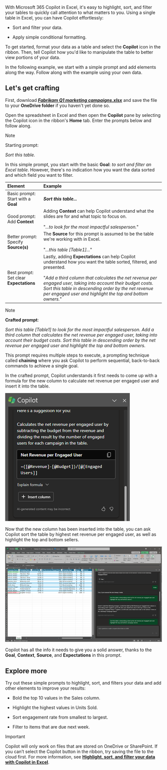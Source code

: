 
With Microsoft 365 Copilot in Excel, it's easy to highlight, sort, and filter your tables to quickly call attention to what matters to you. Using a single table in Excel, you can have Copilot effortlessly: 

- Sort and filter your data.

- Apply simple conditional formatting.

To get started, format your data as a table and select the **Copilot** icon in the ribbon. Then, tell Copilot how you'd like to manipulate the table to better view portions of your data. 

In the following example, we start with a simple prompt and add elements along the way. Follow along with the example using your own data.

## Let's get crafting

First, download **_[Fabrikam Q1 marketing campaigns.xlsx](https://go.microsoft.com/fwlink/?linkid=2269124)_** and save the file to your **OneDrive folder** if you haven't yet done so.

Open the spreadsheet in Excel and then open the **Copilot** pane by selecting the Copilot icon in the ribbon's **Home** tab. Enter the prompts below and follow along.

> [!NOTE]
> Starting prompt:
>
> _Sort this table._

In this simple prompt, you start with the basic **Goal**: _to sort and filter an Excel table_. However, there's no indication how you want the data sorted and which field you want to filter.

| Element | Example |
| :------ | :------- |
| Basic prompt: <br>Start with a **Goal** | **_Sort this table..._** |
| Good prompt: <br>Add **Context** | Adding **Context** can help Copilot understand what the slides are for and what topic to focus on.<br><br>"_...to look for the most impactful salesperson._" |
| Better prompt: <br>Specify **Source(s)** | The **Source** for this prompt is assumed to be the table we're working with in Excel.<br><br>"_...this table [Table1]..._" |
| Best prompt: <br>Set clear **Expectations** | Lastly, adding **Expectations** can help Copilot understand how you want the table sorted, filtered, and presented.<br><br>"_Add a third column that calculates the net revenue per engaged user, taking into account their budget costs. Sort this table in descending order by the net revenue per engaged user and highlight the top and bottom owners._" |

> [!NOTE]
> **Crafted prompt**:
>
> _Sort this table [Table1] to look for the most impactful salesperson. Add a third column that calculates the net revenue per engaged user, taking into account their budget costs. Sort this table in descending order by the net revenue per engaged user and highlight the top and bottom owners._

This prompt requires multiple steps to execute, a prompting technique called **chaining** where you ask Copilot to perform sequential, back-to-back commands to achieve a single goal. 

In the crafted prompt, Copilot understands it first needs to come up with a formula for the new column to calculate net revenue per engaged user and insert it into the table.

![Screenshot of Copilot in Excel generating a formula to insert into the table.](../media/copilot-add-formula-excel.png)

Now that the new column has been inserted into the table, you can ask Copilot sort the table by highest net revenue per engaged user, as well as highlight the top and bottom sellers.

[![Screenshot the crafted prompt results against the sample spreadsheet using Copilot in Excel.](../media/copilot-sort-highlight-table-excel.png)](../media/copilot-sort-highlight-table-excel.png#lightbox)

Copilot has all the info it needs to give you a solid answer, thanks to the **Goal**, **Context**, **Source**, and **Expectations** in this prompt.

## Explore more

Try out these simple prompts to highlight, sort, and filters your data and add other elements to improve your results:

- Bold the top 10 values in the Sales column.

- Highlight the highest values in Units Sold.

- Sort engagement rate from smallest to largest.  

- Filter to items that are due next week.

> [!IMPORTANT]
> Copilot will only work on files that are stored on OneDrive or SharePoint. If you can’t select the Copilot button in the ribbon, try saving the file to the cloud first. For more information, see **[Highlight, sort, and filter your data with Copilot in Excel](https://support.microsoft.com/office/highlight-sort-and-filter-your-data-with-copilot-in-excel-05302e3f-de42-4475-b235-be9cb3d4e936)**.
